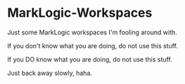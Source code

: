# MarkLogic-Workspaces

Just some MarkLogic workspaces I'm fooling around with.

If you don't know what you are doing, do not use this stuff.

If you DO know what you are doing, do not use this stuff.

Just back away slowly, haha.
